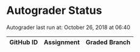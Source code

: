 # Autograder Status
Autograder last run at: October 26, 2018 at 06:40

| GitHub ID | Assignment | Graded Branch |
|-----------|------------|---------------|
